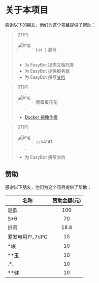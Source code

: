 # 关于本项目

感谢以下的朋友，他们为这个项目提供了帮助：

> [!TIP] <div style="display: flex; align-items: center;"><img src="/attachments/thanks/chenx.png" alt="img" style="width: 50px; height: 50px; border-radius: 50%;"><span style="margin-left: 10px;">Ler 丨晨兮</span></div>
>
> - 为 EasyBot 提供文档托管
> - 为 EasyBot 提供服务器
> - 为 EasyBot 撰写[文档](https://yingen.top/)

> [!TIP] <div style="display: flex; align-items: center;"><img src="/attachments/thanks/huahua.jpg" alt="img" style="width: 50px; height: 50px; border-radius: 50%;"><span style="margin-left: 10px;">倒霉蛋花花</span></div>
>
> - [Docker 镜像作者](https://hub.docker.com/r/xrcuor/easybot)

> [!TIP] <div style="display: flex; align-items: center;"><img src="/attachments/thanks/zzh4141.jpg" alt="img" style="width: 50px; height: 50px; border-radius: 50%;"><span style="margin-left: 10px;">zzh4141</span></div>
>
> - 为 EasyBot 撰写文档

## 赞助

感谢以下朋友，他们为这个项目提供了帮助：

| 名称             | 赞助金额(元) |
| ---------------- | :----------: |
| 谜欲             |     100      |
| S\*6             |      70      |
| 织雨             |     18.8     |
| 爱发电用户\_7dPG |      15      |
| \*岷             |      10      |
| \*\*玉           |      10      |
| .\*.             |      10      |
| \*\*健           |      10      |

